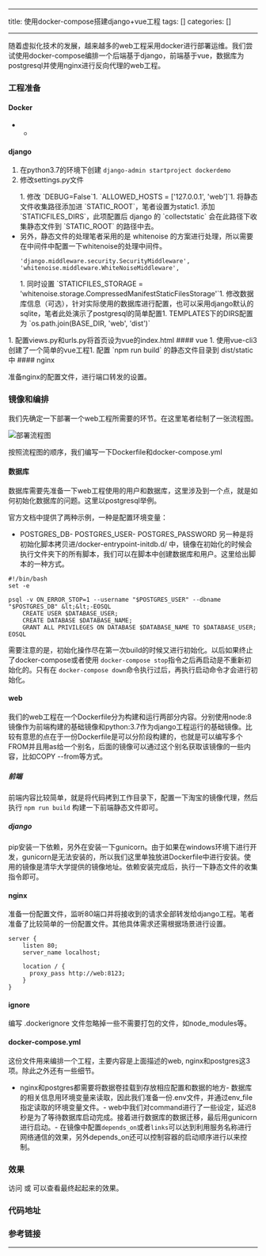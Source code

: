 
--- 
title:  使用docker-compose搭建django+vue工程 
tags: []
categories: [] 

---
随着虚拟化技术的发展，越来越多的web工程采用docker进行部署运维。我们尝试使用docker-compose编排一个后端基于django，前端基于vue，数据库为postgresql并使用nginx进行反向代理的web工程。

### 工程准备

#### Docker
- - 
#### django
1. 在python3.7的环境下创建 `django-admin startproject dockerdemo`<li>修改settings.py文件 
  <ul>1. 修改 `DEBUG=False`1. `ALLOWED_HOSTS = ['127.0.0.1', 'web']`1. 将静态文件收集路径添加进 `STATIC_ROOT`，笔者设置为static1. 添加 `STATICFILES_DIRS`，此项配置后 django 的 `collectstatic` 会在此路径下收集静态文件到 `STATIC_ROOT` 的路径中去。<li>另外，静态文件的处理笔者采用的是 whitenoise 的方案进行处理，所以需要在中间件中配置一下whitenoise的处理中间件。<pre><code class="prism language-python">'django.middleware.security.SecurityMiddleware',
'whitenoise.middleware.WhiteNoiseMiddleware',
</code></pre> </li>1. 同时设置 `STATICFILES_STORAGE = 'whitenoise.storage.CompressedManifestStaticFilesStorage'`1. 修改数据库信息（可选），针对实际使用的数据库进行配置，也可以采用django默认的sqlite，笔者此处演示了postgresql的简单配置1. TEMPLATES下的DIRS配置为 `os.path.join(BASE_DIR, 'web', 'dist')`</ul> </li>1. 配置views.py和urls.py将首页设为vue的index.html
#### vue
1. 使用vue-cli3创建了一个简单的vue工程1. 配置 `npm run build` 的静态文件目录到 dist/static 中
#### nginx

准备nginx的配置文件，进行端口转发的设置。

### 镜像和编排

我们先确定一下部署一个web工程所需要的环节。在这里笔者绘制了一张流程图。

<img src="https://img-blog.csdnimg.cn/20181216211032158.jpg?x-oss-process=image/watermark,type_ZmFuZ3poZW5naGVpdGk,shadow_10,text_aHR0cHM6Ly9ibG9nLmNzZG4ubmV0L3dpbGw0OTA2,size_16,color_FFFFFF,t_70" alt="部署流程图">

按照流程图的顺序，我们编写一下Dockerfile和docker-compose.yml

#### 数据库

数据库需要先准备一下web工程使用的用户和数据库，这里涉及到一个点，就是如何初始化数据库的问题。这里以postgresql举例。

官方文档中提供了两种示例，一种是配置环境变量：
- POSTGRES_DB- POSTGRES_USER- POSTGRES_PASSWORD
另一种是将初始化脚本拷贝进/docker-entrypoint-initdb.d/ 中，镜像在初始化的时候会执行文件夹下的所有脚本，我们可以在脚本中创建数据库和用户。这里给出脚本的一种方式。

```
#!/bin/bash
set -e

psql -v ON_ERROR_STOP=1 --username "$POSTGRES_USER" --dbname "$POSTGRES_DB" &lt;&lt;-EOSQL
	CREATE USER $DATABASE_USER;
	CREATE DATABASE $DATABASE_NAME;
	GRANT ALL PRIVILEGES ON DATABASE $DATABASE_NAME TO $DATABASE_USER;
EOSQL

```

需要注意的是，初始化操作尽在第一次build的时候又进行初始化。以后如果终止了docker-compose或者使用 `docker-compose stop`指令之后再启动是不重新初始化的。只有在 `docker-compose down`命令执行过后，再执行启动命令才会进行初始化。

#### web

我们的web工程在一个Dockerfile分为构建和运行两部分内容。分别使用node:8镜像作为前端构建的基础镜像和python:3.7作为django工程运行的基础镜像。比较有意思的点在于一份Dockerfile是可以分阶段构建的，也就是可以编写多个FROM并且用as给一个别名，后面的镜像可以通过这个别名获取该镜像的一些内容，比如COPY --from等方式。

##### 前端

前端内容比较简单，就是将代码拷到工作目录下，配置一下淘宝的镜像代理，然后执行 `npm run build` 构建一下前端静态文件即可。

##### django

pip安装一下依赖，另外在安装一下gunicorn。由于如果在windows环境下进行开发，gunicorn是无法安装的，所以我们这里单独放进Dockerfile中进行安装。使用的镜像是清华大学提供的镜像地址。依赖安装完成后，执行一下静态文件的收集指令即可。

#### nginx

准备一份配置文件，监听80端口并将接收到的请求全部转发给django工程。笔者准备了比较简单的一份配置文件。其他具体需求还需根据场景进行设置。

```
server {
    listen 80;
    server_name localhost;

    location / {
      proxy_pass http://web:8123;
    }
}

```

#### ignore

编写 .dockerignore 文件忽略掉一些不需要打包的文件，如node_modules等。

#### docker-compose.yml

这份文件用来编排一个工程，主要内容是上面描述的web, nginx和postgres这3项。除此之外还有一些细节。
- nginx和postgres都需要将数据卷挂载到存放相应配置和数据的地方- 数据库的相关信息用环境变量来读取，因此我们准备一份.env文件，并通过env_file指定读取的环境变量文件。- web中我们对command进行了一些设定，延迟8秒是为了等待数据库启动完成。接着进行数据库的数据迁移，最后用gunicorn进行启动。- 在镜像中配置`depends_on`或者`links`可以达到利用服务名称进行网络通信的效果，另外depends_on还可以控制容器的启动顺序进行以来控制。
### 效果

访问  或  可以查看最终起起来的效果。

### 代码地址



### 参考链接
- - - - 